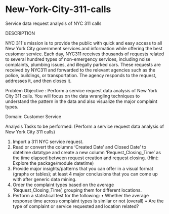 # New-York-City-311-calls
Service data request analysis of NYC 311 calls

DESCRIPTION

NYC 311's mission is to provide the public with quick and easy access to all New York City
government services and information while offering the best customer service. Each day,
NYC311 receives thousands of requests related to several hundred types of non-emergency
services, including noise complaints, plumbing issues, and illegally parked cars. These requests
are received by NYC311 and forwarded to the relevant agencies such as the police, buildings, or
transportation. The agency responds to the request, addresses it, and then closes it.

Problem Objective :
Perform a service request data analysis of New York City 311 calls. You will focus on the data
wrangling techniques to understand the pattern in the data and also visualize the major complaint
types.

Domain: Customer Service

Analysis Tasks to be performed:
(Perform a service request data analysis of New York City 311 calls)
1. Import a 311 NYC service request.
2. Read or convert the columns ‘Created Date’ and Closed Date’ to datetime datatype and
create a new column ‘Request_Closing_Time’ as the time elapsed between request
creation and request closing. (Hint: Explore the package/module datetime)
3. Provide major insights/patterns that you can offer in a visual format (graphs or tables); at
least 4 major conclusions that you can come up with after generic data mining.
4. Order the complaint types based on the average ‘Request_Closing_Time’, grouping them
for different locations.
5. Perform a statistical test for the following:
• Whether the average response time across complaint types is similar or not (overall)
• Are the type of complaint or service requested and location related?
